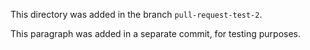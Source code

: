This directory was added in the branch `pull-request-test-2`.

This paragraph was added in a separate commit,
for testing purposes.
